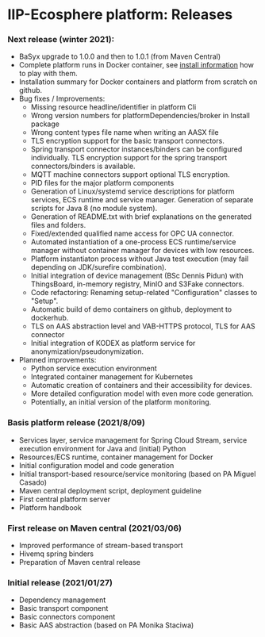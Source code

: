 # IIP-Ecosphere platform: Releases

### Next release (winter 2021):
* BaSyx upgrade to 1.0.0 and then to 1.0.1 (from Maven Central)
* Complete platform runs in Docker container, see [install information](../documentation/INSTALL.md) how to play with them.
* Installation summary for Docker containers and platform from scratch on github.
* Bug fixes / Improvements:
    * Missing resource headline/identifier in platform Cli
    * Wrong version numbers for platformDependencies/broker in Install package
    * Wrong content types file name when writing an AASX file
    * TLS encryption support for the basic transport connectors.
    * Spring transport connector instances/binders can be configured individually. TLS encryption support for the spring transport connectors/binders is available.
    * MQTT machine connectors support optional TLS encryption.
    * PID files for the major platform components
    * Generation of Linux/systemd service descriptions for platform services, ECS runtime and service manager. Generation of separate scripts for Java 8 (no module system).
    * Generation of README.txt with brief explanations on the generated files and folders.
    * Fixed/extended qualified name access for OPC UA connector.
    * Automated instantiation of a one-process ECS runtime/service manager without container manager for devices with low resources.
    * Platform instantiaton process without Java test execution (may fail depending on JDK/surefire combination).
    * Initial integration of device management (BSc Dennis Pidun) with ThingsBoard, in-memory registry, MinIO and S3Fake connectors.
    * Code refactoring: Renaming setup-related "Configuration" classes to "Setup".
    * Automatic build of demo containers on github, deployment to dockerhub.
    * TLS on AAS abstraction level and VAB-HTTPS protocol, TLS for AAS connector
    * Initial integration of KODEX as platform service for anonymization/pseudonymization.
* Planned improvements:
    * Python service execution environment
    * Integrated container management for Kubernetes
    * Automatic creation of containers and their accessibility for devices.
    * More detailed configuration model with even more code generation.
    * Potentially, an initial version of the platform monitoring.


### Basis platform release (2021/8/09)
* Services layer, service management for Spring Cloud Stream, service execution environment for Java and (initial) Python
* Resources/ECS runtime, container management for Docker
* Initial configuration model and code generation
* Initial transport-based resource/service monitoring (based on PA Miguel Casado)
* Maven central deployment script, deployment guideline
* First central platform server
* Platform handbook

### First release on Maven central (2021/03/06)
* Improved performance of stream-based transport 
* Hivemq spring binders
* Preparation of Maven central release

### Initial release (2021/01/27)
* Dependency management
* Basic transport component
* Basic connectors component
* Basic AAS abstraction (based on PA Monika Staciwa)